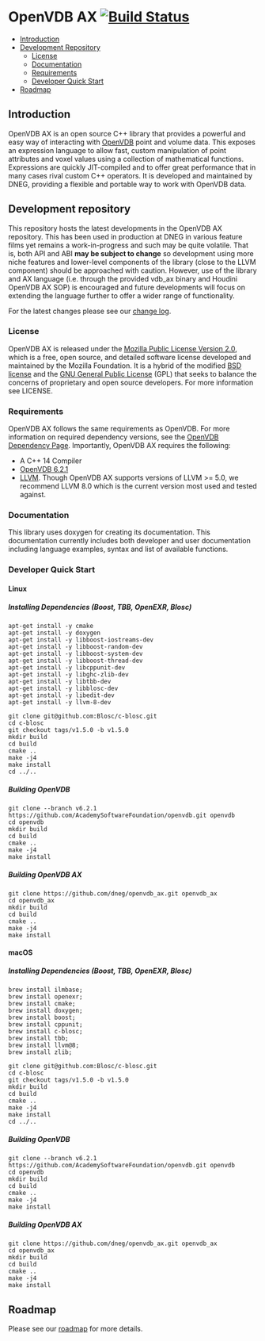 # OpenVDB AX [![Build Status](https://travis-ci.com/dneg/openvdb_ax.svg?branch=master)](https://travis-ci.com/dneg/openvdb_ax)

* [Introduction](#introduction)
* [Development Repository](#development-repository)
    * [License](#license)
    * [Documentation](#documentation)
    * [Requirements](#requirements)
    * [Developer Quick Start](#developer-quick-start)
* [Roadmap](#roadmap)


## Introduction

OpenVDB AX is an open source C++ library that provides a powerful and easy way of interacting with [OpenVDB](http://www.openvdb.org/) point and volume data. This exposes an expression language to allow fast, custom manipulation of point attributes and voxel values using a collection of mathematical functions. Expressions are quickly JIT-compiled and to offer great performance that in many cases rival custom C++ operators. It is developed and maintained by DNEG, providing a flexible and portable way to work with OpenVDB data.


## Development repository

This repository hosts the latest developments in the OpenVDB AX repository. This has been used in production at DNEG in various feature films yet remains a work-in-progress and such may be quite volatile. That is, both API and ABI **may be subject to change** so development using more niche features and lower-level components of the library (close to the LLVM component) should be approached with caution. However, use of the library and AX language (i.e. through the provided vdb_ax binary and Houdini OpenVDB AX SOP) is encouraged and future developments will focus on extending the language further to offer a wider range of functionality.

For the latest changes please see our [change log](openvdb_ax/CHANGES.md).


### License

OpenVDB AX is released under the [Mozilla Public License Version 2.0](https://www.mozilla.org/MPL/2.0/), which is a free, open source, and detailed software license developed and maintained by the Mozilla Foundation. It is a hybrid of the modified [BSD license](https://en.wikipedia.org/wiki/BSD_licenses#3-clause) and the [GNU General Public License](https://en.wikipedia.org/wiki/GNU_General_Public_License) (GPL) that seeks to balance the concerns of proprietary and open source developers. For more information see LICENSE.


### Requirements

OpenVDB AX follows the same requirements as OpenVDB. For more information on required dependency versions, see the [OpenVDB Dependency Page](https://www.openvdb.org/documentation/doxygen/dependencies.html). Importantly, OpenVDB AX requires the following:

 * A C++ 14 Compiler
 * [OpenVDB 6.2.1](https://github.com/AcademySoftwareFoundation/openvdb/releases/tag/v6.2.1)
 * [LLVM](https://llvm.org/). Though OpenVDB AX supports versions of LLVM >= 5.0, we recommend LLVM 8.0 which is the current version most used and tested against.

### Documentation

This library uses doxygen for creating its documentation. This documentation currently includes both developer and user documentation including language examples, syntax and list of available functions.

### Developer Quick Start

#### Linux
##### Installing Dependencies (Boost, TBB, OpenEXR, Blosc)

```
apt-get install -y cmake
apt-get install -y doxygen
apt-get install -y libboost-iostreams-dev
apt-get install -y libboost-random-dev
apt-get install -y libboost-system-dev
apt-get install -y libboost-thread-dev
apt-get install -y libcppunit-dev
apt-get install -y libghc-zlib-dev
apt-get install -y libtbb-dev
apt-get install -y libblosc-dev
apt-get install -y libedit-dev
apt-get install -y llvm-8-dev
```
```
git clone git@github.com:Blosc/c-blosc.git
cd c-blosc
git checkout tags/v1.5.0 -b v1.5.0
mkdir build
cd build
cmake ..
make -j4
make install
cd ../..
```

##### Building OpenVDB
```
git clone --branch v6.2.1 https://github.com/AcademySoftwareFoundation/openvdb.git openvdb
cd openvdb
mkdir build
cd build
cmake ..
make -j4
make install
```

##### Building OpenVDB AX
```
git clone https://github.com/dneg/openvdb_ax.git openvdb_ax
cd openvdb_ax
mkdir build
cd build
cmake ..
make -j4
make install
```

#### macOS
##### Installing Dependencies (Boost, TBB, OpenEXR, Blosc)
```
brew install ilmbase;
brew install openexr;
brew install cmake;
brew install doxygen;
brew install boost;
brew install cppunit;
brew install c-blosc;
brew install tbb;
brew install llvm@8;
brew install zlib;
```
```
git clone git@github.com:Blosc/c-blosc.git
cd c-blosc
git checkout tags/v1.5.0 -b v1.5.0
mkdir build
cd build
cmake ..
make -j4
make install
cd ../..
```
##### Building OpenVDB
```
git clone --branch v6.2.1 https://github.com/AcademySoftwareFoundation/openvdb.git openvdb
cd openvdb
mkdir build
cd build
cmake ..
make -j4
make install
```

##### Building OpenVDB AX
```
git clone https://github.com/dneg/openvdb_ax.git openvdb_ax
cd openvdb_ax
mkdir build
cd build
cmake ..
make -j4
make install
```

## Roadmap

Please see our [roadmap](ROADMAP.md) for more details.
